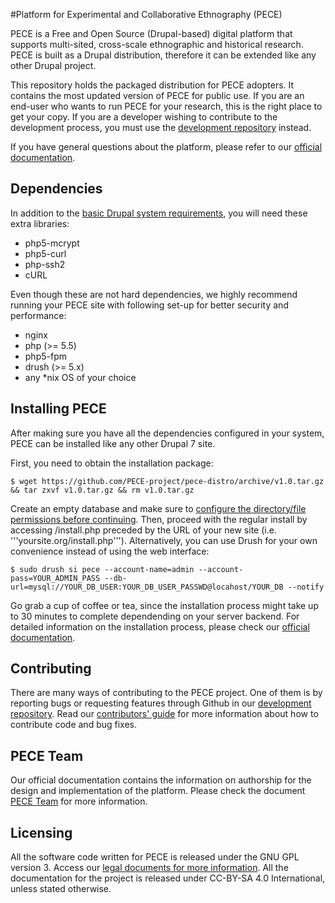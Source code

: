 #Platform for Experimental and Collaborative Ethnography (PECE)  

PECE is a Free and Open Source (Drupal-based) digital platform that supports multi-sited, cross-scale ethnographic and historical research. PECE is built as a Drupal distribution, therefore it can be extended like any other Drupal project.

This repository holds the packaged distribution for PECE adopters. It contains the most updated version of PECE for public use. If you are an end-user who wants to run PECE for your research, this is the right place to get your copy. If you are a developer wishing to contribute to the development process, you must use the [development repository](https://github.com/PECE-project/drupal-pece) instead.

If you have general questions about the platform, please refer to our [official documentation](http://pece.readthedocs.io/en/docs).


## Dependencies

In addition to the [basic Drupal system requirements](https://www.drupal.org/requirements), you will need these extra libraries:

- php5-mcrypt
- php5-curl
- php-ssh2
- cURL

Even though these are not hard dependencies, we highly recommend running your PECE site with following set-up for better security and performance: 

- nginx
- php (>= 5.5)
- php5-fpm
- drush (>= 5.x)
- any *nix OS of your choice


## Installing PECE

After making sure you have all the dependencies configured in your system, PECE can be installed like any other Drupal 7 site. 

First, you need to obtain the installation package:

```$ wget https://github.com/PECE-project/pece-distro/archive/v1.0.tar.gz && tar zxvf v1.0.tar.gz && rm v1.0.tar.gz```

Create an empty database and make sure to [configure the directory/file permissions before continuing](https://www.drupal.org/node/244924). Then, proceed with the regular install by accessing /install.php preceded by the URL of your new site (i.e. '''yoursite.org/install.php'''). Alternatively, you can use Drush for your own convenience instead of using the web interface:

```$ sudo drush si pece --account-name=admin --account-pass=YOUR_ADMIN_PASS --db-url=mysql://YOUR_DB_USER:YOUR_DB_USER_PASSWD@locahost/YOUR_DB --notify```

Go grab a cup of coffee or tea, since the installation process might take up to 30 minutes to complete dependending on your server backend. For detailed information on the installation process, please check our [official documentation](http://pece.readthedocs.io/en/docs/installation.html).

## Contributing

There are many ways of contributing to the PECE project. One of them is by reporting bugs or requesting features through Github in our [development repository](https://github.com/PECE-project/drupal-pece). Read our [contributors' guide](http://pece.readthedocs.io/en/docs/contributors.html) for more information about how to contribute code and bug fixes.

## PECE Team

Our official documentation contains the information on authorship for the design and implementation of the platform. Please check the document [PECE Team](http://pece.readthedocs.io/en/docs/team.html) for more information.

## Licensing

All the software code written for PECE is released under the GNU GPL version 3. Access our [legal documents for more information](http://pece.readthedocs.io/en/docs/legal.html). All the documentation for the project is released under CC-BY-SA 4.0 International, unless stated otherwise.

